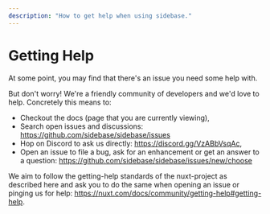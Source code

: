 ```yaml
---
description: "How to get help when using sidebase."
---
```


# Getting Help

At some point, you may find that there's an issue you need some help with.

But don't worry! We're a friendly community of developers and we'd love to help. Concretely this means to:
- Checkout the docs (page that you are currently viewing),
- Search open issues and discussions: https://github.com/sidebase/sidebase/issues
- Hop on Discord to ask us directly: https://discord.gg/VzABbVsqAc,
- Open an issue to file a bug, ask for an enhancement or get an answer to a question: https://github.com/sidebase/sidebase/issues/new/choose

We aim to follow the getting-help standards of the nuxt-project as described here and ask you to do the same when opening an issue or pinging us for help: https://nuxt.com/docs/community/getting-help#getting-help.
